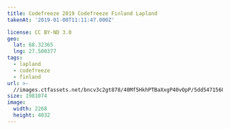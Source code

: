 ```yaml
---
title: Codefreeze 2019 Codefreeze Finland Lapland
takenAt: '2019-01-08T11:11:47.000Z'

license: CC BY-ND 3.0
geo:
  lat: 68.32365
  lng: 27.500377
tags:
  - lapland
  - codefreeze
  - finland
url: >-
  //images.ctfassets.net/bncv3c2gt878/40Mf5HkhPTBaXxgP40vOpP/5dd5471560023cca5509f21579f97c34/codefreeze-2019-codefreeze-finland-lapland_31796860087_o
size: 1981074
image:
  width: 2268
  height: 4032
---
```

